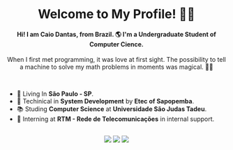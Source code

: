 <h1 align="center">Welcome to My Profile! 🤙🏼</h1>
<h4 align="center">Hi! I am Caio Dantas, from Brazil. 🌎 I'm a Undergraduate Student of Computer Cience.</h4>

<div align="center" id="firstcontact">
<p>When I first met programming, it was love at first sight. The possibility to tell a machine to solve my math problems in moments was magical. 🧙‍♂️</p>
</div><br>

 - 📍 Living In **São Paulo - SP**.
 - 🎒 Techinical in **System Development** by **Etec of Sapopemba**.
 - 📚 Studing **Computer Science** at **Universidade São Judas Tadeu**.
 - 💼 Interning at **RTM - Rede de Telecomunicações** in internal support.
 
##
<div align="center">
<a href = "mailto: caiodantasprofissional@outlook.com"><img src="https://img.shields.io/badge/outlook-1981CD?style=for-the-badge&logo=gmail&logoColor=white" target="_blank"></a>
<a href="https://instagram.com/caiodntas" target="_blank"><img src="https://img.shields.io/badge/-Instagram-%23E4405F?style=for-the-badge&logo=instagram&logoColor=white" target="_blank"></a>
<a href="https://www.linkedin.com/in/caiodntas" target="_blank"><img src="https://img.shields.io/badge/-LinkedIn-%230077B5?style=for-the-badge&logo=linkedin&logoColor=white" target="_blank"></a>
</div>
